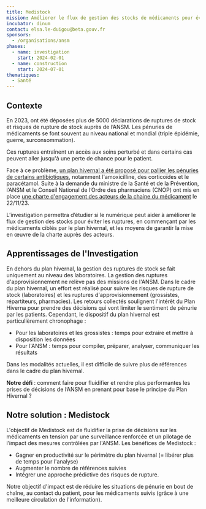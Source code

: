 ```yaml
---
title: Medistock
mission: Améliorer le flux de gestion des stocks de médicaments pour éviter les ruptures
incubator: dinum
contact: elsa.le-duigou@beta.gouv.fr
sponsors:
  - /organisations/ansm
phases:
  - name: investigation
    start: 2024-02-01
  - name: construction
    start: 2024-07-01
thematiques:
  - Santé
---
```

## Contexte

En 2023, ont été déposées plus de 5000 déclarations de ruptures de stock et risques de rupture de stock auprès de l’ANSM. Les pénuries de médicaments se font souvent au niveau national et mondial (triple épidémie, guerre, surconsommation).

Ces ruptures entraînent un accès aux soins perturbé et dans certains cas peuvent aller jusqu'à une perte de chance pour le patient.

Face à ce problème, [un plan hivernal a été proposé pour pallier les pénuries de certains antibiotiques](https://ansm.sante.fr/dossiers-thematiques/plan-hivernal), notamment l'amoxicilline, des corticoïdes et le paracétamol. Suite à la demande du ministre de la Santé et de la Prévention, l’ANSM et le Conseil National de l’Ordre des pharmaciens (CNOP) ont mis en place [une charte d'engagement des acteurs de la chaine du médicament](https://ansm.sante.fr/actualites/charte-dengagement-des-acteurs-de-la-chaine-du-medicament-pour-un-acces-equitable-des-patients-aux-medicaments) le 22/11/23. 

L’investigation permettra d’étudier si le numérique peut aider à améliorer le flux de gestion des stocks pour éviter les ruptures, en commençant par les médicaments ciblés par le plan hivernal, et les moyens de garantir la mise en œuvre de la charte auprès des acteurs.

## Apprentissages de l'Investigation

En dehors du plan hivernal, la gestion des ruptures de stock se fait uniquement au niveau des laboratoires. La gestion des ruptures d'approvisionnement ne relève pas des missions de l'ANSM. 
Dans le cadre du plan hivernal, un effort est réalisé pour suivre les risques de rupture de stock (laboratoires) et les ruptures d'approvisionnement (grossistes, répartiteurs, pharmacies). 
Les retours collectés soulignent l'intérêt du Plan Hiverna pour  prendre des décisions qui vont limiter le sentiment de pénurie par les patients. Cependant, le dispositif du plan hivernal est particulièrement chronophage : 
- Pour les laboratoires et les grossistes : temps pour extraire et mettre à disposition les données
- Pour l'ANSM : temps pour compiler, préparer, analyser, communiquer les résultats

Dans les modalités actuelles, il est difficile de suivre plus de références dans le cadre du plan hivernal.

**Notre défi** : comment faire pour fluidifier et rendre plus performantes les prises de décisions de l’ANSM en prenant pour base le principe du Plan Hivernal ?

## Notre solution : Medistock

L'objectif de Medistock est de fluidifier la prise de décisions sur les médicaments en tension par une surveillance renforcée et un pilotage de l’impact des mesures contrôlées par l'ANSM. 
Les bénéfices de Medistock : 
- Gagner en productivité sur le périmètre du plan hivernal (= libérer plus de temps pour l'analyse) 
- Augmenter le nombre de références suivies
- Intégrer une approche prédictive des risques de rupture. 

Notre objectif d'impact est de réduire les situations de pénurie en bout de chaîne, au contact du patient, pour les médicaments suivis (grâce à une meilleure circulation de l'information).









